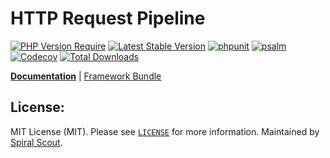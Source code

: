 # HTTP Request Pipeline

[![PHP Version Require](https://poser.pugx.org/spiral/http/require/php)](https://packagist.org/packages/spiral/http)
[![Latest Stable Version](https://poser.pugx.org/spiral/http/v/stable)](https://packagist.org/packages/spiral/http)
[![phpunit](https://github.com/spiral/http/workflows/phpunit/badge.svg)](https://github.com/spiral/http/actions)
[![psalm](https://github.com/spiral/http/workflows/psalm/badge.svg)](https://github.com/spiral/http/actions)
[![Codecov](https://codecov.io/gh/spiral/http/branch/master/graph/badge.svg)](https://codecov.io/gh/spiral/http/)
[![Total Downloads](https://poser.pugx.org/spiral/http/downloads)](https://packagist.org/packages/spiral/http)

<b>[Documentation](https://spiral.dev/docs/http-configuration)</b> | [Framework Bundle](https://github.com/spiral/framework)

## License:

MIT License (MIT). Please see [`LICENSE`](./LICENSE) for more information. Maintained by [Spiral Scout](https://spiralscout.com).

